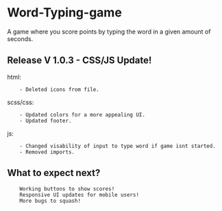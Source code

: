 # Word-Typing-game
A game where you score points by typing the word in a given amount of seconds.

## Release V 1.0.3 -  CSS/JS Update!
html:
```
    - Deleted icons from file.
```

scss/css:
```
    - Updated colors for a more appealing UI.
    - Updated footer.
```     
js:
```
    - Changed visability of input to type word if game isnt started.
    - Removed imports.

``` 

## What to expect next?
```
    Working buttons to show scores!
    Responsive UI updates for mobile users!
    More bugs to squash!
```
